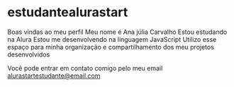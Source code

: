 # estudantealurastart
Boas vindas ao meu perfil
Meu nome é Ana júlia Carvalho
Estou estudando na Alura
Estou me desenvolvendo na linguagem JavaScript
Utilizo esse espaço para minha organização e compartilhamento dos meu projetos desenvolvidos

Você pode entrar em contato comigo pelo meu email 
alurastartestudante@email.com
